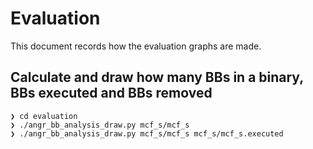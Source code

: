 # Evaluation
This document records how the evaluation graphs are made.

## Calculate and draw how many BBs in a binary, BBs executed and BBs removed
```
❯ cd evaluation
❯ ./angr_bb_analysis_draw.py mcf_s/mcf_s
❯ ./angr_bb_analysis_draw.py mcf_s/mcf_s mcf_s/mcf_s.executed
```